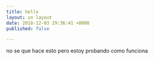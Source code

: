 ```yaml
---
title: hello
layout: un layout
date: 2018-12-03 19:36:41 +0000
published: false

---
```

no se que hace esto pero estoy probando como funciona